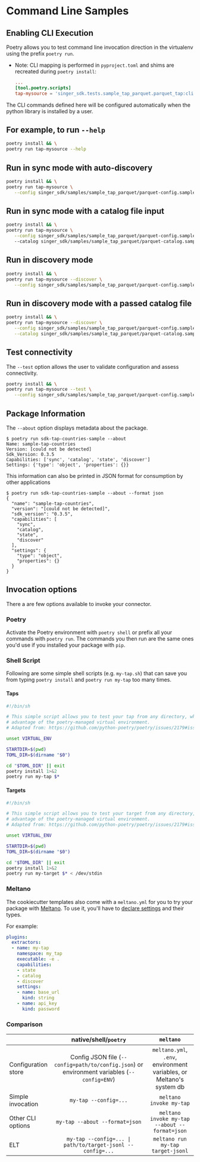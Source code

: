 # Command Line Samples

## Enabling CLI Execution

Poetry allows you to test command line invocation direction in the virtualenv using the
prefix `poetry run`.

- Note: CLI mapping is performed in `pyproject.toml` and shims are recreated during `poetry install`:

    ```toml
    ...
    [tool.poetry.scripts]
    tap-mysource = 'singer_sdk.tests.sample_tap_parquet.parquet_tap:cli'
    ```

The CLI commands defined here will be configured automatically when the python library is installed by a user.

## For example, to run `--help`

```bash
poetry install && \
poetry run tap-mysource --help
```

## Run in sync mode with auto-discovery

```bash
poetry install && \
poetry run tap-mysource \
   --config singer_sdk/samples/sample_tap_parquet/parquet-config.sample.json
```

## Run in sync mode with a catalog file input

```bash
poetry install && \
poetry run tap-mysource \
   --config singer_sdk/samples/sample_tap_parquet/parquet-config.sample.json
   --catalog singer_sdk/samples/sample_tap_parquet/parquet-catalog.sample.json
```

## Run in discovery mode

```bash
poetry install && \
poetry run tap-mysource --discover \
   --config singer_sdk/samples/sample_tap_parquet/parquet-config.sample.json
```

## Run in discovery mode with a passed catalog file

```bash
poetry install && \
poetry run tap-mysource --discover \
   --config singer_sdk/samples/sample_tap_parquet/parquet-config.sample.json \
   --catalog singer_sdk/samples/sample_tap_parquet/parquet-catalog.sample.json
```

## Test connectivity

The `--test` option allows the user to validate configuration and assess connectivity.

```bash
poetry install && \
poetry run tap-mysource --test \
   --config singer_sdk/samples/sample_tap_parquet/parquet-config.sample.json
```

## Package Information

The `--about` option displays metadata about the package.

```console
$ poetry run sdk-tap-countries-sample --about
Name: sample-tap-countries
Version: [could not be detected]
Sdk_Version: 0.3.5
Capabilities: ['sync', 'catalog', 'state', 'discover']
Settings: {'type': 'object', 'properties': {}}
```

This information can also be printed in JSON format for consumption by other applications

```console
$ poetry run sdk-tap-countries-sample --about --format json
{
  "name": "sample-tap-countries",
  "version": "[could not be detected]",
  "sdk_version": "0.3.5",
  "capabilities": [
    "sync",
    "catalog",
    "state",
    "discover"
  ],
  "settings": {
    "type": "object",
    "properties": {}
  }
}
```

## Invocation options

There a are few options available to invoke your connector.

### Poetry

Activate the Poetry environment with `poetry shell` or prefix all your commands with `poetry run`. The commands you then run are the same ones you'd use if you installed your package with `pip`.

### Shell Script

Following are some simple shell scripts (e.g. `my-tap.sh`) that can save you from typing `poetry install` and `poetry run my-tap` too many times.

#### Taps

```bash
#!/bin/sh

# This simple script allows you to test your tap from any directory, while still taking
# advantage of the poetry-managed virtual environment.
# Adapted from: https://github.com/python-poetry/poetry/issues/2179#issuecomment-668815276

unset VIRTUAL_ENV

STARTDIR=$(pwd)
TOML_DIR=$(dirname "$0")

cd "$TOML_DIR" || exit
poetry install 1>&2
poetry run my-tap $*
```

#### Targets

```bash
#!/bin/sh

# This simple script allows you to test your target from any directory, while still taking
# advantage of the poetry-managed virtual environment.
# Adapted from: https://github.com/python-poetry/poetry/issues/2179#issuecomment-668815276

unset VIRTUAL_ENV

STARTDIR=$(pwd)
TOML_DIR=$(dirname "$0")

cd "$TOML_DIR" || exit
poetry install 1>&2
poetry run my-target $* < /dev/stdin
```

### Meltano

The cookiecutter templates also come with a `meltano.yml` for you to try your package with [Meltano]. To use it, you'll have to [declare settings] and their types.

For example:

```yaml
plugins:
  extractors:
  - name: my-tap
    namespace: my_tap
    executable: -e .
    capabilities:
    - state
    - catalog
    - discover
    settings:
    - name: base_url
      kind: string
    - name: api_key
      kind: password
```

### Comparison

|                     | native/shell/`poetry`                                                                       |                          `meltano`                                   |
| ------------------- | :-----------------------------------------------------------------------------------------: | :------------------------------------------------------------------: |
| Configuration store | Config JSON file (`--config=path/to/config.json`) or environment variables (`--config=ENV`) | `meltano.yml`, `.env`, environment variables, or Meltano's system db |
| Simple invocation   | `my-tap --config=...`                                                                       | `meltano invoke my-tap`                                              |
| Other CLI options   | `my-tap --about --format=json`                                                              | `meltano invoke my-tap --about --format=json`                        |
| ELT                 | `my-tap --config=... \| path/to/target-jsonl --config=...`                                  | `meltano run my-tap target-jsonl`                                    |

[Meltano]: https://www.meltano.com
[declare settings]: https://docs.meltano.com/reference/command-line-interface#how-to-use-2
